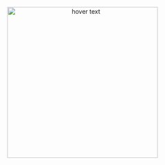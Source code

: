 

<p align="center">
  <img src="https://i.ibb.co/JzTr4Jw/p1.png" width="350" title="hover text">
</p>
